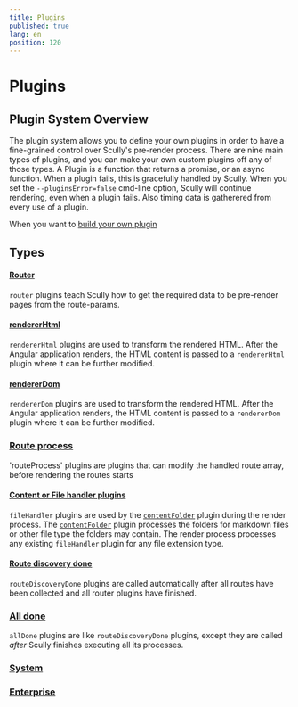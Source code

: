 ```yaml
---
title: Plugins
published: true
lang: en
position: 120
---
```


# Plugins

## Plugin System Overview

The plugin system allows you to define your own plugins in order to have a fine-grained control over Scully's pre-render process.
There are nine main types of plugins, and you can make your own custom plugins off any of those types.
A Plugin is a function that returns a promise, or an async function. When a plugin fails, this is gracefully handled by Scully.
When you set the `--pluginsError=false` cmd-line option, Scully will continue rendering, even when a plugin fails. Also timing data is gatherered from every use of a plugin.

When you want to [build your own plugin](/docs/Reference/plugins/custom-plugins/overview)

## Types

#### [Router](/docs/Reference/plugins/types/router)

`router` plugins teach Scully how to get the required data to be pre-render pages from the route-params.

#### [rendererHtml](/docs/Reference/plugins/types/render)

`rendererHtml` plugins are used to transform the rendered HTML.
After the Angular application renders, the HTML content is passed to a `rendererHtml` plugin where it can be further modified.

#### [rendererDom](/docs/Reference/plugins/types/render)

`rendererDom` plugins are used to transform the rendered HTML.
After the Angular application renders, the HTML content is passed to a `rendererDom` plugin where it can be further modified.

### [Route process](/docs/Reference/plugins/types/route-process)

'routeProcess' plugins are plugins that can modify the handled route array, before rendering the routes starts

#### [Content or File handler plugins](/docs/Reference/plugins/types/fileHandler)

`fileHandler` plugins are used by the [`contentFolder`](/docs/Reference/plugins/built-in-plugins/contentFolder) plugin during the render process. The [`contentFolder`](/docs/Reference/plugins/built-in-plugins/contentFolder) plugin processes the folders for markdown files or other file type the folders may contain. The render process processes any existing `fileHandler` plugin for any file extension type.

#### [Route discovery done](/docs/Reference/plugins/types/routeDiscoveryDone)

`routeDiscoveryDone` plugins are called automatically after all routes have been collected and all router plugins have finished.

### [All done](/docs/Reference/plugins/types/allDone)

`allDone` plugins are like `routeDiscoveryDone` plugins, except they are called _after_ Scully finishes executing all its processes.

### [System](/docs/Reference/plugins/types/system)

### [Enterprise](/docs/Reference/plugins/types/enterprise)
